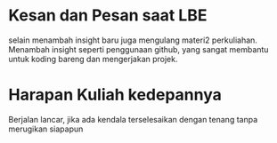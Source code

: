 # Kesan dan Pesan saat LBE
selain menambah insight baru juga mengulang materi2 perkuliahan. Menambah insight seperti penggunaan github, yang sangat membantu
untuk koding bareng dan mengerjakan projek.

# Harapan Kuliah kedepannya
Berjalan lancar, jika ada kendala terselesaikan dengan tenang tanpa merugikan siapapun
